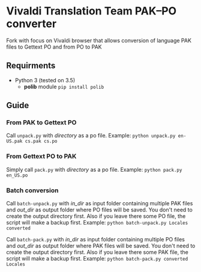 # Vivaldi Translation Team PAK–PO converter
Fork with focus on Vivaldi browser that allows conversion of language PAK files to Gettext PO and from PO to PAK

## Requirments
* Python 3 (tested on 3.5)
  * **polib** module `pip install polib`
  
## Guide

### From PAK to Gettext PO
Call `unpack.py` with _directory_ as a po file. Example: `python unpack.py en-US.pak cs.pak cs.po`

### From Gettext PO to PAK
Simply call `pack.py` with _directory_ as a po file. Example: `python pack.py en_US.po`

### Batch conversion
Call `batch-unpack.py` with _in_dir_ as input folder containing multiple PAK files and _out_dir_ as output folder where PO files will be saved. You don't need to create the output directory first. Also if you leave there some PO file, the script will make a backup first. Example: `python batch-unpack.py Locales converted`

Call `batch-pack.py` with _in_dir_ as input folder containing multiple PO files and _out_dir_ as output folder where PAK files will be saved. You don't need to create the output directory first. Also if you leave there some PAK file, the script will make a backup first. Example: `python batch-pack.py converted Locales`
